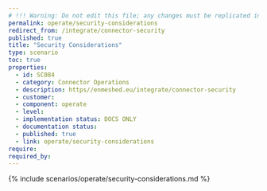 ```yaml
---
# !!! Warning: Do not edit this file; any changes must be replicated in Excel !!!
permalink: operate/security-considerations
redirect_from: /integrate/connector-security
published: true
title: "Security Considerations"
type: scenario
toc: true
properties:
  - id: SC084
  - category: Connector Operations
  - description: https//enmeshed.eu/integrate/connector-security
  - customer:
  - component: operate
  - level:
  - implementation status: DOCS ONLY
  - documentation status:
  - published: true
  - link: operate/security-considerations
require:
required_by:
---
```


{% include scenarios/operate/security-considerations.md %}
